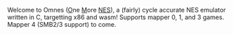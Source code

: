 Welcome to Omnes (<u>O</u>ne <u>M</u>ore <u>NES</u>), a (fairly) cycle accurate NES emulator written in C, targetting x86 and wasm! Supports mapper 0, 1, and 3 games. Mapper 4 (SMB2/3 support) to come.